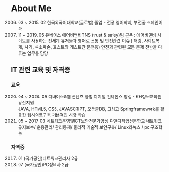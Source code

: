 # About Me
 2006. 03 ~ 2015. 02 한국외국어대학교(글로벌)  졸업 - 전공 영어학과, 부전공 스페인어과
 2017. 11 ~ 2019. 05 유베이스 에어비앤비TNS (trust & safey)팀 근무
                  : 에어비앤비 사이트를 사용하는 전세계 유저들과 영어로 소통 및 안전관련 이슈
                   ( 해킹, 사이트복제, 사기, 숙소파손, 호스트와 게스트간 분쟁등) 안전과 관련된 모든 문제 전반을 다루는 업무를 담당
                   
## IT 관련 교육 및 자격증
### 교육
 2020. 04 ~ 2020. 09 디바이스&웹 콘텐츠 융합 디지털 컨버전스 양성 - KH정보교육원 당산지원  
JAVA, HTML5, CSS, JAVASCRIPT, 오라클DB, 그리고 Springframework를 활용한 웹사이트구축 기본적인 사항 학습
 2016. 05 ~ 2017. 03 네트워크운영및ICT보안전문가양성 디앤디직업전문학교
네트워크 유지보수/ 운용관리/ 관리통제/ 물리적 기술적 보안구축/ Linux리눅스 / pc 구조학습

### 자격증
 2017. 01 (국가공인)네트워크관리사 2급
 2016. 07 (국가공인)PC정비사       2급 




